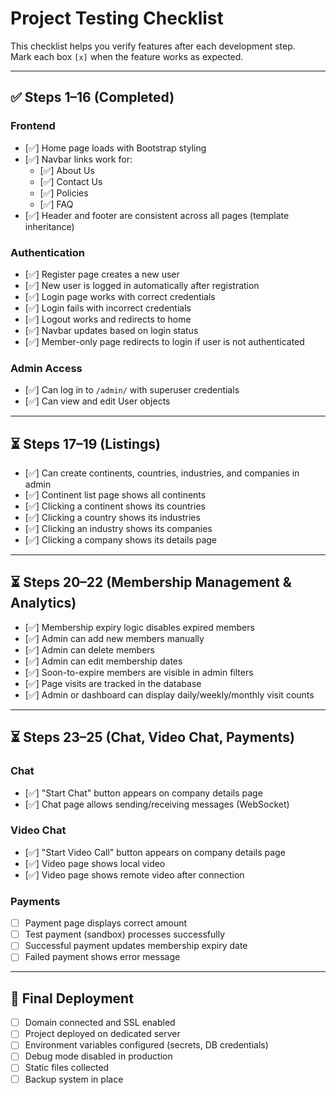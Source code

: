 # Project Testing Checklist

This checklist helps you verify features after each development step.  
Mark each box `[x]` when the feature works as expected.

---

## ✅ Steps 1–16 (Completed)

### Frontend
- [✅] Home page loads with Bootstrap styling
- [✅] Navbar links work for:
  - [✅] About Us
  - [✅] Contact Us
  - [✅] Policies
  - [✅] FAQ
- [✅] Header and footer are consistent across all pages (template inheritance)

### Authentication
- [✅] Register page creates a new user
- [✅] New user is logged in automatically after registration
- [✅] Login page works with correct credentials
- [✅] Login fails with incorrect credentials
- [✅] Logout works and redirects to home
- [✅] Navbar updates based on login status
- [✅] Member-only page redirects to login if user is not authenticated

### Admin Access
- [✅] Can log in to `/admin/` with superuser credentials
- [✅] Can view and edit User objects

---

## ⏳ Steps 17–19 (Listings)
- [✅] Can create continents, countries, industries, and companies in admin
- [✅] Continent list page shows all continents
- [✅] Clicking a continent shows its countries
- [✅] Clicking a country shows its industries
- [✅] Clicking an industry shows its companies
- [✅] Clicking a company shows its details page

---

## ⏳ Steps 20–22 (Membership Management & Analytics)
- [✅] Membership expiry logic disables expired members
- [✅] Admin can add new members manually
- [✅] Admin can delete members
- [✅] Admin can edit membership dates
- [✅] Soon-to-expire members are visible in admin filters
- [✅] Page visits are tracked in the database
- [✅] Admin or dashboard can display daily/weekly/monthly visit counts

---

## ⏳ Steps 23–25 (Chat, Video Chat, Payments)
### Chat
- [✅] "Start Chat" button appears on company details page
- [✅] Chat page allows sending/receiving messages (WebSocket)

### Video Chat
- [✅] "Start Video Call" button appears on company details page
- [✅] Video page shows local video
- [✅] Video page shows remote video after connection

### Payments
- [ ] Payment page displays correct amount
- [ ] Test payment (sandbox) processes successfully
- [ ] Successful payment updates membership expiry date
- [ ] Failed payment shows error message

---

## 🚀 Final Deployment
- [ ] Domain connected and SSL enabled
- [ ] Project deployed on dedicated server
- [ ] Environment variables configured (secrets, DB credentials)
- [ ] Debug mode disabled in production
- [ ] Static files collected
- [ ] Backup system in place
